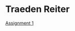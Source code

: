 <h1>Traeden Reiter</h1>

<p><a href="file:///C:/Users/reiter.traeden/Downloads/TraedenReiterOnlineNews.html" target="blank">Assignment 1</a></p>
